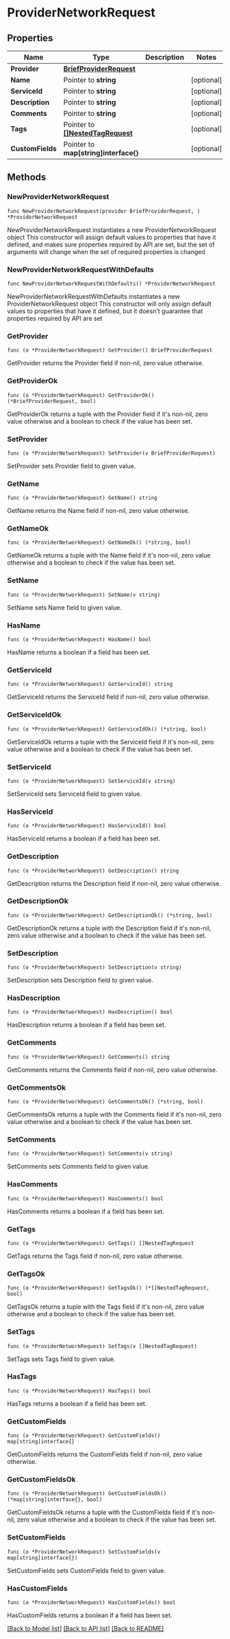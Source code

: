 # ProviderNetworkRequest

## Properties

Name | Type | Description | Notes
------------ | ------------- | ------------- | -------------
**Provider** | [**BriefProviderRequest**](BriefProviderRequest.md) |  | 
**Name** | Pointer to **string** |  | [optional] 
**ServiceId** | Pointer to **string** |  | [optional] 
**Description** | Pointer to **string** |  | [optional] 
**Comments** | Pointer to **string** |  | [optional] 
**Tags** | Pointer to [**[]NestedTagRequest**](NestedTagRequest.md) |  | [optional] 
**CustomFields** | Pointer to **map[string]interface{}** |  | [optional] 

## Methods

### NewProviderNetworkRequest

`func NewProviderNetworkRequest(provider BriefProviderRequest, ) *ProviderNetworkRequest`

NewProviderNetworkRequest instantiates a new ProviderNetworkRequest object
This constructor will assign default values to properties that have it defined,
and makes sure properties required by API are set, but the set of arguments
will change when the set of required properties is changed

### NewProviderNetworkRequestWithDefaults

`func NewProviderNetworkRequestWithDefaults() *ProviderNetworkRequest`

NewProviderNetworkRequestWithDefaults instantiates a new ProviderNetworkRequest object
This constructor will only assign default values to properties that have it defined,
but it doesn't guarantee that properties required by API are set

### GetProvider

`func (o *ProviderNetworkRequest) GetProvider() BriefProviderRequest`

GetProvider returns the Provider field if non-nil, zero value otherwise.

### GetProviderOk

`func (o *ProviderNetworkRequest) GetProviderOk() (*BriefProviderRequest, bool)`

GetProviderOk returns a tuple with the Provider field if it's non-nil, zero value otherwise
and a boolean to check if the value has been set.

### SetProvider

`func (o *ProviderNetworkRequest) SetProvider(v BriefProviderRequest)`

SetProvider sets Provider field to given value.


### GetName

`func (o *ProviderNetworkRequest) GetName() string`

GetName returns the Name field if non-nil, zero value otherwise.

### GetNameOk

`func (o *ProviderNetworkRequest) GetNameOk() (*string, bool)`

GetNameOk returns a tuple with the Name field if it's non-nil, zero value otherwise
and a boolean to check if the value has been set.

### SetName

`func (o *ProviderNetworkRequest) SetName(v string)`

SetName sets Name field to given value.

### HasName

`func (o *ProviderNetworkRequest) HasName() bool`

HasName returns a boolean if a field has been set.

### GetServiceId

`func (o *ProviderNetworkRequest) GetServiceId() string`

GetServiceId returns the ServiceId field if non-nil, zero value otherwise.

### GetServiceIdOk

`func (o *ProviderNetworkRequest) GetServiceIdOk() (*string, bool)`

GetServiceIdOk returns a tuple with the ServiceId field if it's non-nil, zero value otherwise
and a boolean to check if the value has been set.

### SetServiceId

`func (o *ProviderNetworkRequest) SetServiceId(v string)`

SetServiceId sets ServiceId field to given value.

### HasServiceId

`func (o *ProviderNetworkRequest) HasServiceId() bool`

HasServiceId returns a boolean if a field has been set.

### GetDescription

`func (o *ProviderNetworkRequest) GetDescription() string`

GetDescription returns the Description field if non-nil, zero value otherwise.

### GetDescriptionOk

`func (o *ProviderNetworkRequest) GetDescriptionOk() (*string, bool)`

GetDescriptionOk returns a tuple with the Description field if it's non-nil, zero value otherwise
and a boolean to check if the value has been set.

### SetDescription

`func (o *ProviderNetworkRequest) SetDescription(v string)`

SetDescription sets Description field to given value.

### HasDescription

`func (o *ProviderNetworkRequest) HasDescription() bool`

HasDescription returns a boolean if a field has been set.

### GetComments

`func (o *ProviderNetworkRequest) GetComments() string`

GetComments returns the Comments field if non-nil, zero value otherwise.

### GetCommentsOk

`func (o *ProviderNetworkRequest) GetCommentsOk() (*string, bool)`

GetCommentsOk returns a tuple with the Comments field if it's non-nil, zero value otherwise
and a boolean to check if the value has been set.

### SetComments

`func (o *ProviderNetworkRequest) SetComments(v string)`

SetComments sets Comments field to given value.

### HasComments

`func (o *ProviderNetworkRequest) HasComments() bool`

HasComments returns a boolean if a field has been set.

### GetTags

`func (o *ProviderNetworkRequest) GetTags() []NestedTagRequest`

GetTags returns the Tags field if non-nil, zero value otherwise.

### GetTagsOk

`func (o *ProviderNetworkRequest) GetTagsOk() (*[]NestedTagRequest, bool)`

GetTagsOk returns a tuple with the Tags field if it's non-nil, zero value otherwise
and a boolean to check if the value has been set.

### SetTags

`func (o *ProviderNetworkRequest) SetTags(v []NestedTagRequest)`

SetTags sets Tags field to given value.

### HasTags

`func (o *ProviderNetworkRequest) HasTags() bool`

HasTags returns a boolean if a field has been set.

### GetCustomFields

`func (o *ProviderNetworkRequest) GetCustomFields() map[string]interface{}`

GetCustomFields returns the CustomFields field if non-nil, zero value otherwise.

### GetCustomFieldsOk

`func (o *ProviderNetworkRequest) GetCustomFieldsOk() (*map[string]interface{}, bool)`

GetCustomFieldsOk returns a tuple with the CustomFields field if it's non-nil, zero value otherwise
and a boolean to check if the value has been set.

### SetCustomFields

`func (o *ProviderNetworkRequest) SetCustomFields(v map[string]interface{})`

SetCustomFields sets CustomFields field to given value.

### HasCustomFields

`func (o *ProviderNetworkRequest) HasCustomFields() bool`

HasCustomFields returns a boolean if a field has been set.


[[Back to Model list]](../README.md#documentation-for-models) [[Back to API list]](../README.md#documentation-for-api-endpoints) [[Back to README]](../README.md)


